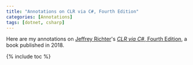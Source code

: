 ```yaml
---
title: "Annotations on CLR via C#, Fourth Edition"
categories: [Annotations]
tags: [dotnet, csharp]
---
```


Here are my annotations on [Jeffrey Richter](https://twitter.com/jeffrichter)'s [*CLR via C#*, Fourth Edition](https://www.amazon.com/dp/0735667454), a book published in 2018.

{% include toc %}